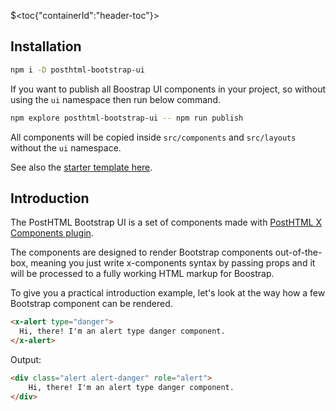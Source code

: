 $<toc{"containerId":"header-toc"}>

## Installation

```bash
npm i -D posthtml-bootstrap-ui
```

If you want to publish all Boostrap UI components in your project, so without using the `ui` namespace then run below command.

```bash
npm explore posthtml-bootstrap-ui -- npm run publish
```

All components will be copied inside `src/components` and `src/layouts` without the `ui` namespace.

See also the [starter template here](https://github.com/thewebartisan7/posthtml-bootstrap-ui-starter).

## Introduction

The PostHTML Bootstrap UI is a set of components made with [PostHTML X Components plugin](https://github.com/thewebartisan7/posthtml-components).

The components are designed to render Bootstrap components out-of-the-box, meaning you just write x-components syntax by passing props and it will be processed to a fully working HTML markup for Boostrap.

To give you a practical introduction example, let's look at the way how a few Bootstrap component can be rendered.

```html
<x-alert type="danger">
  Hi, there! I'm an alert type danger component.
</x-alert>
```

Output:

```html
<div class="alert alert-danger" role="alert">
    Hi, there! I'm an alert type danger component.     
</div>
```
